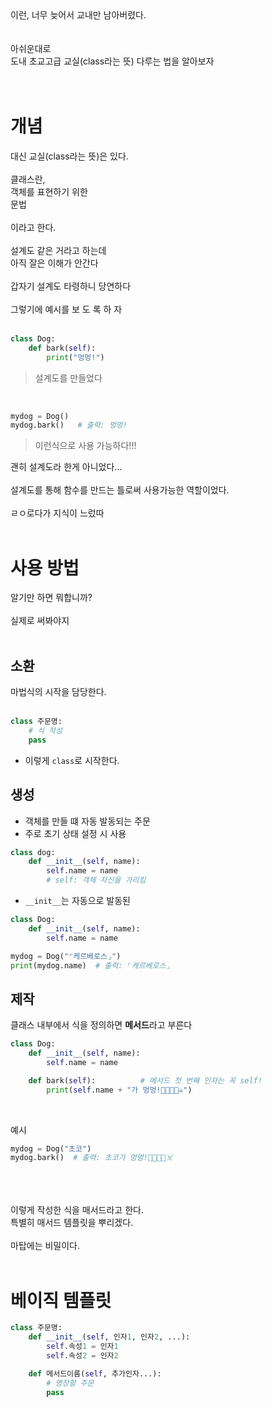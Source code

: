<br><br>
이런, 너무 늦어서 교내만 남아버렸다.
<br><br><br>
아쉬운대로 <br>
도내 초교고급 교실(class라는 뜻) 다루는 법을 알아보자<br><br><br>

# 개념
대신 교실(class라는 뜻)은 있다.<br><br>
클래스란,<br>
객체를 표현하기 위한<br>
문법<br><br>
이라고 한다.<br><br>
설계도 같은 거라고 하는데<br>
아직 잘은 이해가 안간다<br><br>
갑자기 설계도 타령하니 당연하다<br><br>
그렇기에 예시를 보 도 록 하 자<br><br>
```py
class Dog:
    def bark(self):
        print("멍멍!")
```
> 설계도를 만들었다

<br>

```py
mydog = Dog()
mydog.bark()   # 출력: 멍멍!
```
> 이런식으로 사용 가능하다!!!

괜히 설계도라 한게 아니었다...<br><br>
설계도를 통해 함수를 만드는 틀로써 사용가능한 역할이었다.<br><br>
ㄹㅇ로다가 지식이 느렀따<br><br>
# 사용 방법
알기만 하면 뭐합니까?<br><br>
실제로 써봐야지<br><br>
## 소환
마법식의 시작을 담당한다.<br><br>
```py
class 주문명:
    # 식 작성
    pass
```
- 이렇게 `class`로 시작한다.
## 생성
- 객체를 만들 떄 자동 발동되는 주문
- 주로 초기 상태 설정 시 사용
```py
class dog:
    def __init__(self, name):
        self.name = name 
        # self: 객체 자신을 가리킴
```
- `__init__`는 자동으로 발동된

```py
class Dog:
    def __init__(self, name):
        self.name = name

mydog = Dog("⌜케르베로스⌟")
print(mydog.name)  # 출력: ⌜케르베로스⌟
```
## 제작
클래스 내부에서 식을 정의하면 **메서드**라고 부른다
```py
class Dog:
    def __init__(self, name):
        self.name = name

    def bark(self):          # 메서드 첫 번째 인자는 꼭 self!
        print(self.name + "가 멍멍!🐶📢🔥🔥☠️")
```
<br>

예시
```py
mydog = Dog("초코")
mydog.bark()  # 출력: 초코가 멍멍!🐶📢🔥🔥☠️
```

<br><br><br>
이렇게 작성한 식을 매서드라고 한다.<br>
특별히 매서드 템플릿을 뿌리겠다.<br><br>
마탑에는 비밀이다.<br><br>

# 베이직 템플릿
```py
class 주문명:
    def __init__(self, 인자1, 인자2, ...):
        self.속성1 = 인자1
        self.속성2 = 인자2

    def 메서드이름(self, 추가인자...):
        # 영창할 주문
        pass
```

<br><br><br>
<br>

<script src="https://utteranc.es/client.js"
        repo="anjun206/anjun206.github.io"
        issue-term="pathname"
        label="💬 utterances"
        theme="github-light"
        crossorigin="anonymous"
        async>
</script>
